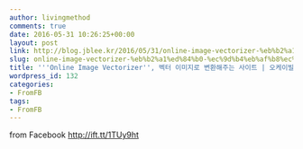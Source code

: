 ```yaml
---
author: livingmethod
comments: true
date: 2016-05-31 10:26:25+00:00
layout: post
link: http://blog.jblee.kr/2016/05/31/online-image-vectorizer-%eb%b2%a1%ed%84%b0-%ec%9d%b4%eb%af%b8%ec%a7%80%eb%a1%9c-%eb%b3%80%ed%99%98%ed%95%b4%ec%a3%bc%eb%8a%94-%ec%82%ac%ec%9d%b4%ed%8a%b8-%ec%98%a4%ec%bc%80%ec%9d%b4%eb%b9%8c/
slug: online-image-vectorizer-%eb%b2%a1%ed%84%b0-%ec%9d%b4%eb%af%b8%ec%a7%80%eb%a1%9c-%eb%b3%80%ed%99%98%ed%95%b4%ec%a3%bc%eb%8a%94-%ec%82%ac%ec%9d%b4%ed%8a%b8-%ec%98%a4%ec%bc%80%ec%9d%b4%eb%b9%8c
title: '''Online Image Vectorizer'', 벡터 이미지로 변환해주는 사이트 | 오케이빌드'
wordpress_id: 132
categories:
- FromFB
tags:
- FromFB
---
```


  

from Facebook http://ift.tt/1TUy9ht

